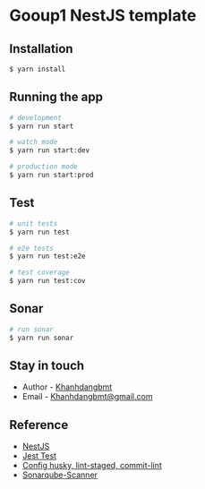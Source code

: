# Gooup1 NestJS template

## Installation

```bash
$ yarn install
```

## Running the app

```bash
# development
$ yarn run start

# watch mode
$ yarn run start:dev

# production mode
$ yarn run start:prod
```

## Test

```bash
# unit tests
$ yarn run test

# e2e tests
$ yarn run test:e2e

# test coverage
$ yarn run test:cov
```

## Sonar

```bash
# run sonar
$ yarn run sonar
```

## Stay in touch

- Author - [Khanhdangbmt](https://khanhdangbmt.github.io/)
- Email - Khanhdangbmt@gmail.com

## Reference
- [NestJS](https://nestjs.com/)
- [Jest Test](https://jestjs.io/)
- [Config husky, lint-staged, commit-lint](https://viblo.asia/p/nang-cao-chat-luong-code-va-hieu-qua-lam-viec-nhom-voi-husky-lint-staged-commitlint-4dbZNnMnZYM)
- [Sonarqube-Scanner](https://docs.sonarqube.org/latest/analyzing-source-code/scanners/sonarscanner/)